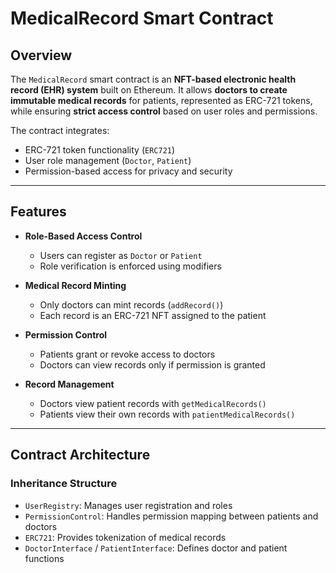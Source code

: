 # MedicalRecord Smart Contract

## Overview

The `MedicalRecord` smart contract is an **NFT-based electronic health record (EHR) system** built on Ethereum. It allows **doctors to create immutable medical records** for patients, represented as ERC-721 tokens, while ensuring **strict access control** based on user roles and permissions.

The contract integrates:
- ERC-721 token functionality (`ERC721`)
- User role management (`Doctor`, `Patient`)
- Permission-based access for privacy and security

---

## Features

- **Role-Based Access Control**  
  - Users can register as `Doctor` or `Patient`
  - Role verification is enforced using modifiers

- **Medical Record Minting**  
  - Only doctors can mint records (`addRecord()`)
  - Each record is an ERC-721 NFT assigned to the patient

- **Permission Control**  
  - Patients grant or revoke access to doctors
  - Doctors can view records only if permission is granted

- **Record Management**  
  - Doctors view patient records with `getMedicalRecords()`
  - Patients view their own records with `patientMedicalRecords()`

---

## Contract Architecture

### Inheritance Structure

- `UserRegistry`: Manages user registration and roles
- `PermissionControl`: Handles permission mapping between patients and doctors
- `ERC721`: Provides tokenization of medical records
- `DoctorInterface` / `PatientInterface`: Defines doctor and patient functions
